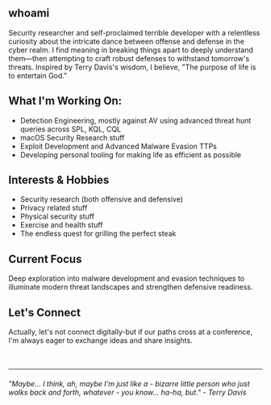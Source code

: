## whoami

Security researcher and self-proclaimed terrible developer with a relentless curiosity about the intricate dance between offense and defense in the cyber realm. 
I find meaning in breaking things apart to deeply understand them—then attempting to craft robust defenses to withstand tomorrow's threats. Inspired by Terry Davis's wisdom, I believe, "The purpose of life is to entertain God."

## What I'm Working On:

- Detection Engineering, mostly against AV using advanced threat hunt queries across SPL, KQL, CQL
- macOS Security Research stuff
- Exploit Development and Advanced Malware Evasion TTPs
- Developing personal tooling for making life as efficient as possible

## Interests & Hobbies

- Security research (both offensive and defensive)
- Privacy related stuff
- Physical security stuff
- Exercise and health stuff
- The endless quest for grilling the perfect steak

## Current Focus

Deep exploration into malware development and evasion techniques to illuminate modern threat landscapes and strengthen defensive readiness.

## Let's Connect

Actually, let's not connect digitally-but if our paths cross at a conference, I'm always eager to exchange ideas and share insights.
<br />
<br />
<br />

---

###### "Maybe... I think, ah, maybe I'm just like a - bizarre little person who just walks back and forth, whatever - you know... ha-ha, but." - Terry Davis

